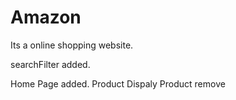 # Amazon
Its a online shopping website.

searchFilter added.

Home Page added.
Product Dispaly
Product remove

